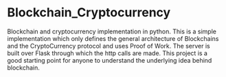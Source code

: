 # Blockchain_Cryptocurrency
Blockchain and cryptocurrency implementation in python.
This is a simple implementation which only defines the general architecture of Blockchains and the CryptoCurrency protocol and uses Proof of Work. The server is built over Flask through which the http calls are made. This project is a good starting point for anyone to understand the underlying idea behind blockchain.
